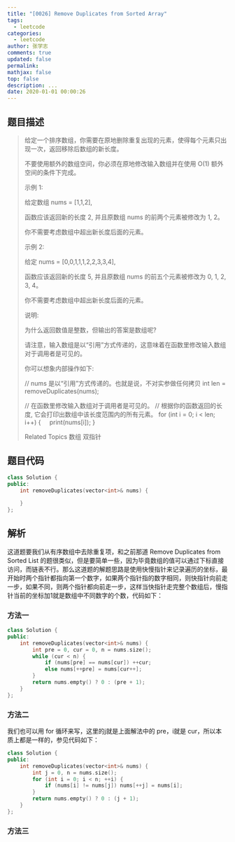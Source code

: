 ```yaml
---
title: "[0026] Remove Duplicates from Sorted Array"
tags:
  - leetcode
categories:
  - leetcode
author: 张学志
comments: true
updated: false
permalink:
mathjax: false
top: false
description: ...
date: 2020-01-01 00:00:26
---
```


## 题目描述

> 给定一个排序数组，你需要在原地删除重复出现的元素，使得每个元素只出现一次，返回移除后数组的新长度。 
> 
> 不要使用额外的数组空间，你必须在原地修改输入数组并在使用 O(1) 额外空间的条件下完成。 
> 
> 示例 1: 
> 
> 给定数组 nums = [1,1,2], 
> 
> 函数应该返回新的长度 2, 并且原数组 nums 的前两个元素被修改为 1, 2。 
> 
> 你不需要考虑数组中超出新长度后面的元素。 
> 
> 示例 2: 
> 
> 给定 nums = [0,0,1,1,1,2,2,3,3,4],
> 
> 函数应该返回新的长度 5, 并且原数组 nums 的前五个元素被修改为 0, 1, 2, 3, 4。
> 
> 你不需要考虑数组中超出新长度后面的元素。
> 
> 
> 说明: 
> 
> 为什么返回数值是整数，但输出的答案是数组呢? 
> 
> 请注意，输入数组是以“引用”方式传递的，这意味着在函数里修改输入数组对于调用者是可见的。 
> 
> 你可以想象内部操作如下: 
> 
> // nums 是以“引用”方式传递的。也就是说，不对实参做任何拷贝
> int len = removeDuplicates(nums);
> 
> // 在函数里修改输入数组对于调用者是可见的。
> // 根据你的函数返回的长度, 它会打印出数组中该长度范围内的所有元素。
> for (int i = 0; i < len; i++) {
>     print(nums[i]);
> }
> 
> Related Topics 数组 双指针

## 题目代码

```cpp
class Solution {
public:
    int removeDuplicates(vector<int>& nums) {
        
    }
};
```

## 解析

这道题要我们从有序数组中去除重复项，和之前那道 Remove Duplicates from Sorted List 的题很类似，但是要简单一些，因为毕竟数组的值可以通过下标直接访问，而链表不行。那么这道题的解题思路是使用快慢指针来记录遍历的坐标，最开始时两个指针都指向第一个数字，如果两个指针指的数字相同，则快指针向前走一步，如果不同，则两个指针都向前走一步，这样当快指针走完整个数组后，慢指针当前的坐标加1就是数组中不同数字的个数，代码如下：

### 方法一

```cpp
class Solution {
public:
    int removeDuplicates(vector<int>& nums) {
        int pre = 0, cur = 0, n = nums.size();
        while (cur < n) {
            if (nums[pre] == nums[cur]) ++cur;
            else nums[++pre] = nums[cur++];
        }
        return nums.empty() ? 0 : (pre + 1);
    }
};
```

### 方法二

我们也可以用 for 循环来写，这里的j就是上面解法中的 pre，i就是 cur，所以本质上都是一样的，参见代码如下：

```cpp
class Solution {
public:
    int removeDuplicates(vector<int>& nums) {
        int j = 0, n = nums.size();
        for (int i = 0; i < n; ++i) {
            if (nums[i] != nums[j]) nums[++j] = nums[i];
        }
        return nums.empty() ? 0 : (j + 1);
    }
};
```

### 方法三

```cpp

```

